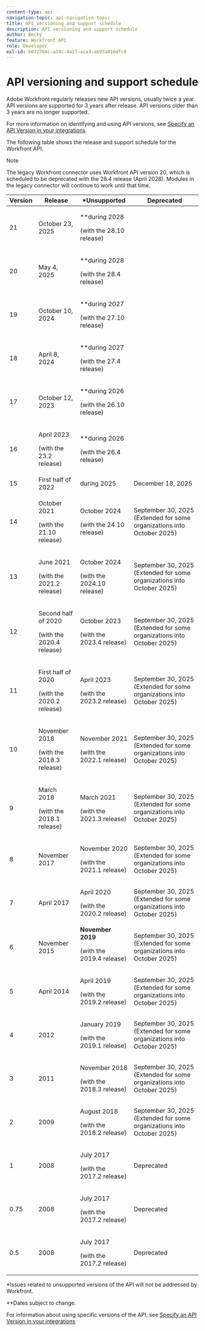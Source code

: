 ```yaml
---
content-type: api
navigation-topic: api-navigation-topic
title: API versioning and support schedule
description: API versioning and support schedule
author: Becky
feature: Workfront API
role: Developer
exl-id: b072704c-a34c-4a17-aca3-ab93a016dfc8
---
```

# API versioning and support schedule

 

Adobe Workfront regularly releases new API versions, usually twice a year. API versions are supported for 3 years after release. API versions older than 3 years are no longer supported.

For more information on identifying and using API versions, see [Specify an API Version in your integrations](/help/quicksilver/wf-api/api/specify-api-version-integrations.md).

The following table shows the release and support schedule for the Workfront API. 

>[!NOTE]
>
>The legacy Workfront connector uses Workfront API version 20, which is scheduled to be deprecated with the 28.4 release (April 2028). Modules in the legacy connector will continue to work until that time.

<table style="table-layout:auto"> 
 <col> 
 <col> 
 <col> 
 <thead> 
  <tr> 
   <th><strong>Version</strong> </th> 
   <th><strong>Release</strong> </th> 
   <th><strong>*Unsupported</strong> </th> 
   <th><strong>Deprecated</strong> </th> 
  </tr> 
 </thead> 
 <tbody> 
 <tr>
   <td>21</td> 
   <td> <p>October 23, 2025</p> </td> 
   <td> <p>**during 2028</p> <p>(with the 28.10 release)</p> </td> 
   <td></td> 
  </tr> 
 <tr>
   <td>20</td> 
   <td> <p>May 4, 2025</p> </td> 
   <td> <p>**during 2028</p> <p>(with the 28.4 release)</p> </td> 
   <td></td> 
  </tr> 
 <tr>
   <td>19</td> 
   <td> <p>October 10, 2024</p> </td> 
   <td> <p>**during 2027</p> <p>(with the 27.10 release)</p> </td> 
   <td></td> 
  </tr> 
 <tr>
   <td>18</td> 
   <td> <p>April 8, 2024</p> </td> 
   <td> <p>**during 2027</p> <p>(with the 27.4 release)</p> </td> 
   <td></td> 
  </tr>  <tr>
   <td>17</td> 
   <td> <p>October 12, 2023</p> </td> 
   <td> <p>**during 2026</p> <p>(with the 26.10 release)</p> </td> 
   <td></td> 
  </tr> 
 <tr>
   <td>16</td> 
   <td> <p>April 2023</p> <p>(with the 23.2 release)</p> </td> 
   <td> <p>**during 2026</p> <p>(with the 26.4 release)</p> </td> 
   <td></td> 
  </tr> 
  <tr> 
   <td>15</td> 
   <td>First half of 2022</td> 
   <td>during 2025</td> 
   <td>December 18, 2025</td> 
  </tr> 
  <tr> 
   <td>14</td> 
   <td> <p>October 2021</p> <p>(with the 21.10 release)</p> </td> 
   <td> <p>October 2024</p> <p>(with the 24.10 release)</p> </td> 
   <td>September 30, 2025 (Extended for some organizations into October 2025)</td> 
  </tr> 
  <tr> 
   <td>13</td> 
   <td> <p>June 2021</p> <p>(with the 2021.2 release)</p> </td> 
   <td> <p>October 2024</p> <p>(with the 2024.10 release)</p> </td> 
   <td>September 30, 2025 (Extended for some organizations into October 2025)</td> 
  </tr> 
  <tr> 
   <td>12</td> 
   <td> <p>Second half of 2020</p> <p>(with the 2020.4 release)</p> </td> 
   <td> <p>October 2023</p> <p>(with the 2023.4 release)</p> </td> 
   <td>September 30, 2025 (Extended for some organizations into October 2025)</td> 
  </tr> 
  <tr> 
   <td>11</td> 
   <td> <p>First half of 2020</p> <p>(with the 2020.2 release)</p> </td> 
   <td> <p>April 2023</p> <p>(with the 2023.2 release)</p> </td> 
   <td>September 30, 2025 (Extended for some organizations into October 2025)</td> 
  </tr> 
  <tr> 
   <td>10</td> 
   <td> <p>November 2018</p> <p>(with the 2018.3 release)</p> </td> 
   <td> <p>November 2021</p> <p>(with the 2022.1 release)</p> </td> 
   <td>September 30, 2025 (Extended for some organizations into October 2025)</td> 
  </tr> 
  <tr> 
   <td>9</td> 
   <td> <p>March 2018</p> <p>(with the 2018.1 release)</p> </td> 
   <td> <p>March 2021</p> <p>(with the 2021.3 release)</p> </td> 
   <td>September 30, 2025 (Extended for some organizations into October 2025)</td> 
  </tr> 
  <tr> 
   <td>8</td> 
   <td>November 2017</td> 
   <td> <p>November 2020</p> <p>(with the 2021.1 release)</p> </td> 
   <td>September 30, 2025 (Extended for some organizations into October 2025)</td> 
  </tr> 
  <tr> 
   <td>7</td> 
   <td>April 2017</td> 
   <td> <p>April 2020</p> <p>(with the 2020.2 release)</p> </td> 
   <td>September 30, 2025 (Extended for some organizations into October 2025)</td> 
  </tr> 
  <tr> 
   <td>6</td> 
   <td>November 2015</td> 
   <td><strong>November 2019</strong> <p>(with the 2019.4 release)</p> 
   <td>September 30, 2025 (Extended for some organizations into October 2025)</td> 
   </td> 
  </tr> 
  <tr> 
   <td>5</td> 
   <td>April 2014</td> 
   <td> <p>April 2019</p> <p>(with the 2019.2 release)</p> </td> 
   <td>September 30, 2025 (Extended for some organizations into October 2025)</td> 
  </tr> 
  <tr> 
   <td>4</td> 
   <td>2012</td> 
   <td> <p>January 2019</p> <p>(with the 2019.1 release)</p> </td> 
   <td>September 30, 2025 (Extended for some organizations into October 2025)</td> 
  </tr> 
  <tr> 
   <td>3</td> 
   <td>2011</td> 
   <td> <p>November 2018</p> <p>(with the 2018.3 release)</p> </td> 
   <td>September 30, 2025 (Extended for some organizations into October 2025)</td> 
  </tr> 
  <tr> 
   <td>2</td> 
   <td>2009</td> 
   <td> <p>August 2018</p> <p>(with the 2018.2 release)</p> </td> 
   <td>September 30, 2025 (Extended for some organizations into October 2025)</td> 
  </tr> 
  <tr> 
   <td>1</td> 
   <td>2008</td> 
   <td> <p>July 2017</p> <p>(with the 2017.2 release)</p> </td> 
   <td>Deprecated</td> 
  </tr> 
  <tr> 
   <td>0.75</td> 
   <td>2008</td> 
   <td> <p>July 2017</p> <p>(with the 2017.2 release)</p> </td> 
   <td>Deprecated</td> 
  </tr> 
  <tr> 
   <td>0.5</td> 
   <td>2008</td> 
   <td> <p>July 2017</p> <p>(with the 2017.2 release)</p> </td> 
   <td>Deprecated</td> 
  </tr> 
 </tbody> 
</table>

&#42;Issues related to unsupported versions of the API will not be addressed by Workfront.

&#42;&#42;Dates subject to change.

For information about using specific versions of the API, see [Specify an API Version in your integrations](../../wf-api/api/specify-api-version-integrations.md)

